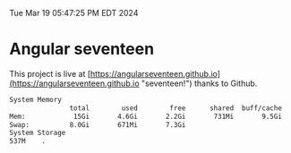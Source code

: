 Tue Mar 19 05:47:25 PM EDT 2024

# Angular seventeen


This project is live at [https://angularseventeen.github.io](https://angularseventeen.github.io "seventeen!") thanks to Github.

```bash
System Memory
               total        used        free      shared  buff/cache   available
Mem:            15Gi       4.6Gi       2.2Gi       731Mi       9.5Gi        10Gi
Swap:          8.0Gi       671Mi       7.3Gi
System Storage
537M	.
